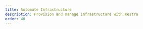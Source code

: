 ```yaml
---
title: Automate Infrastructure
description: Provision and manage infrastructure with Kestra
order: 40
---
```


